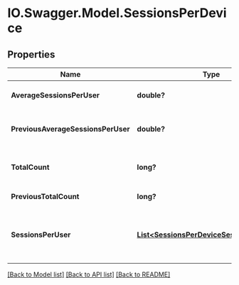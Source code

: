 # IO.Swagger.Model.SessionsPerDevice
## Properties

Name | Type | Description | Notes
------------ | ------------- | ------------- | -------------
**AverageSessionsPerUser** | **double?** | Average seesion per user. | [optional] 
**PreviousAverageSessionsPerUser** | **double?** | Previous average session per user. | [optional] 
**TotalCount** | **long?** | Total session per device count. | [optional] 
**PreviousTotalCount** | **long?** | Previous total count. | [optional] 
**SessionsPerUser** | [**List&lt;SessionsPerDeviceSessionsPerUser&gt;**](SessionsPerDeviceSessionsPerUser.md) | The session count for each interval per device. | [optional] 

[[Back to Model list]](../README.md#documentation-for-models) [[Back to API list]](../README.md#documentation-for-api-endpoints) [[Back to README]](../README.md)

